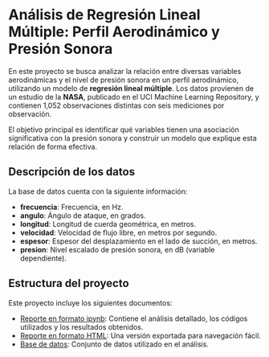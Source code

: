 # Análisis de Regresión Lineal Múltiple: Perfil Aerodinámico y Presión Sonora

En este proyecto se busca analizar la relación entre diversas variables aerodinámicas y el nivel de presión sonora en un perfil aerodinámico, utilizando un modelo de **regresión lineal múltiple**. Los datos provienen de un estudio de la **NASA**, publicado en el UCI Machine Learning Repository, y contienen 1,052 observaciones distintas con seis mediciones por observación.

El objetivo principal es identificar qué variables tienen una asociación significativa con la presión sonora y construir un modelo que explique esta relación de forma efectiva.

## Descripción de los datos

La base de datos cuenta con la siguiente información:

- **frecuencia**: Frecuencia, en Hz.
- **angulo**: Ángulo de ataque, en grados.
- **longitud**: Longitud de cuerda geométrica, en metros.
- **velocidad**: Velocidad de flujo libre, en metros por segundo.
- **espesor**: Espesor del desplazamiento en el lado de succión, en metros.
- **presion**: Nivel escalado de presión sonora, en dB (variable dependiente).

## Estructura del proyecto

Este proyecto incluye los siguientes documentos:

- [Reporte en formato ipynb](./A1.3%NASA.ipynb): Contiene el análisis detallado, los códigos utilizados y los resultados obtenidos.
- [Reporte en formato HTML](./A1.3%NASA.html): Una versión exportada para navegación fácil.
- [Base de datos](./A1.3%NASA.csv): Conjunto de datos utilizado en el análisis.
